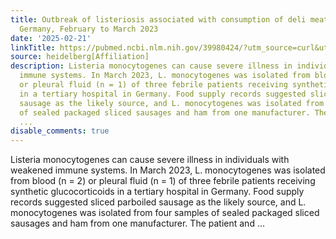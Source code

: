 ```yaml
---
title: Outbreak of listeriosis associated with consumption of deli meats in a hospital,
  Germany, February to March 2023
date: '2025-02-21'
linkTitle: https://pubmed.ncbi.nlm.nih.gov/39980424/?utm_source=curl&utm_medium=rss&utm_campaign=pubmed-2&utm_content=1FakS-2QOkCT8HsMOQP1bCRQ4YzyumYOmxmF0moLsQ3dFB1E9V&fc=20220326224207&ff=20250221170849&v=2.18.0.post9+e462414
source: heidelberg[Affiliation]
description: Listeria monocytogenes can cause severe illness in individuals with weakened
  immune systems. In March 2023, L. monocytogenes was isolated from blood (n = 2)
  or pleural fluid (n = 1) of three febrile patients receiving synthetic glucocorticoids
  in a tertiary hospital in Germany. Food supply records suggested sliced parboiled
  sausage as the likely source, and L. monocytogenes was isolated from four samples
  of sealed packaged sliced sausages and ham from one manufacturer. The patient and
  ...
disable_comments: true
---
```

Listeria monocytogenes can cause severe illness in individuals with weakened immune systems. In March 2023, L. monocytogenes was isolated from blood (n = 2) or pleural fluid (n = 1) of three febrile patients receiving synthetic glucocorticoids in a tertiary hospital in Germany. Food supply records suggested sliced parboiled sausage as the likely source, and L. monocytogenes was isolated from four samples of sealed packaged sliced sausages and ham from one manufacturer. The patient and ...